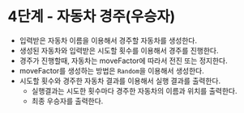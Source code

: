 # 4단계 - 자동차 경주(우승자)

- 입력받은 자동차 이름을 이용해서 경주할 자동차를 생성한다.
- 생성된 자동차와 입력받은 시도할 횟수를 이용해서 경주를 진행한다.
- 경주가 진행할때, 자동차는 moveFactor에 따라서 전진 또는 정지한다.
- moveFactor를 생성하는 방법은 `Random`을 이용해서 생성한다.
- 시도할 횟수와 경주한 자동차 결과를 이용해서 실행 결과를 출력한다.
    - 실행결과는 시도한 횟수마다 경주한 자동차의 이름과 위치를 출력한다.
    - 최종 우승자를 출력한다.